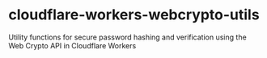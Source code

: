 # cloudflare-workers-webcrypto-utils
Utility functions for secure password hashing and verification using the Web Crypto API in Cloudflare Workers
